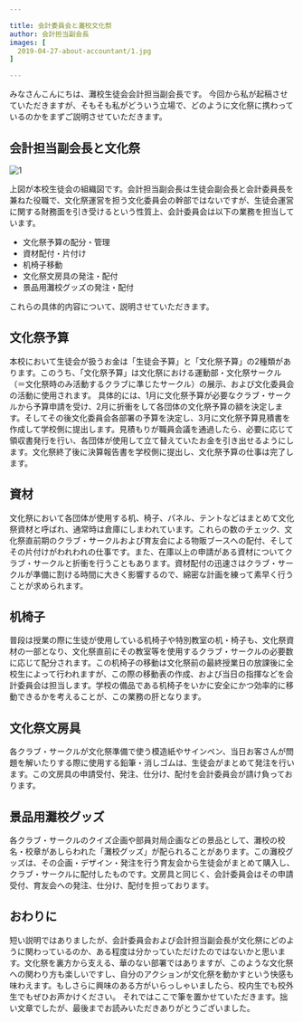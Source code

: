 ```yaml
---

title: 会計委員会と灘校文化祭
author: 会計担当副会長
images: [
  2019-04-27-about-accountant/1.jpg
]

---
```


みなさんこんにちは、灘校生徒会会計担当副会長です。
今回から私が起稿させていただきますが、そもそも私がどういう立場で、どのように文化祭に携わっているのかをまずご説明させていただきます。

## 会計担当副会長と文化祭

![1](../../../_nuxt/assets/img/blog/2019-04-27-about-accountant/1.jpg)

上図が本校生徒会の組織図です。会計担当副会長は生徒会副会長と会計委員長を兼ねた役職で、文化祭運営を担う文化委員会の幹部ではないですが、生徒会運営に関する財務面を引き受けるという性質上、会計委員会は以下の業務を担当しています。


- 文化祭予算の配分・管理
- 資材配付・片付け
- 机椅子移動
- 文化祭文房具の発注・配付
- 景品用灘校グッズの発注・配付

これらの具体的内容について、説明させていただきます。

## 文化祭予算
本校において生徒会が扱うお金は「生徒会予算」と「文化祭予算」の2種類があります。このうち、「文化祭予算」は文化祭における運動部・文化祭サークル（＝文化祭時のみ活動するクラブに準じたサークル）の展示、および文化委員会の活動に使用されます。
具体的には、1月に文化祭予算が必要なクラブ・サークルから予算申請を受け、2月に折衝をして各団体の文化祭予算の額を決定します。そしてその後文化委員会各部署の予算を決定し、3月に文化祭予算見積書を作成して学校側に提出します。見積もりが職員会議を通過したら、必要に応じて領収書発行を行い、各団体が使用して立て替えていたお金を引き出せるようにします。文化祭終了後に決算報告書を学校側に提出し、文化祭予算の仕事は完了します。

## 資材
文化祭において各団体が使用する机、椅子、パネル、テントなどはまとめて文化祭資材と呼ばれ、通常時は倉庫にしまわれています。これらの数のチェック、文化祭直前期のクラブ・サークルおよび育友会による物販ブースへの配付、そしてその片付けがわれわれの仕事です。また、在庫以上の申請がある資材についてクラブ・サークルと折衝を行うこともあります。資材配付の迅速さはクラブ・サークルが準備に割ける時間に大きく影響するので、綿密な計画を練って素早く行うことが求められます。

## 机椅子
普段は授業の際に生徒が使用している机椅子や特別教室の机・椅子も、文化祭資材の一部となり、文化祭直前にその教室等を使用するクラブ・サークルの必要数に応じて配分されます。この机椅子の移動は文化祭前の最終授業日の放課後に全校生によって行われますが、この際の移動表の作成、および当日の指揮などを会計委員会は担当します。学校の備品である机椅子をいかに安全にかつ効率的に移動できるかを考えることが、この業務の肝となります。

## 文化祭文房具
各クラブ・サークルが文化祭準備で使う模造紙やサインペン、当日お客さんが問題を解いたりする際に使用する鉛筆・消しゴムは、生徒会がまとめて発注を行います。この文房具の申請受付、発注、仕分け、配付を会計委員会が請け負っております。

## 景品用灘校グッズ
各クラブ・サークルのクイズ企画や部員対局企画などの景品として、灘校の校名・校章があしらわれた「灘校グッズ」が配られることがあります。この灘校グッズは、その企画・デザイン・発注を行う育友会から生徒会がまとめて購入し、クラブ・サークルに配付したものです。文房具と同じく、会計委員会はその申請受付、育友会への発注、仕分け、配付を担っております。

## おわりに
短い説明ではありましたが、会計委員会および会計担当副会長が文化祭にどのように関わっているのか、ある程度は分かっていただけたのではないかと思います。文化祭を裏方から支える、華のない部署ではありますが、このような文化祭への関わり方も楽しいですし、自分のアクションが文化祭を動かすという快感も味わえます。もしさらに興味のある方がいらっしゃいましたら、校内生でも校外生でもぜひお声かけください。
それではここで筆を置かせていただきます。拙い文章でしたが、最後までお読みいただきありがとうございました。